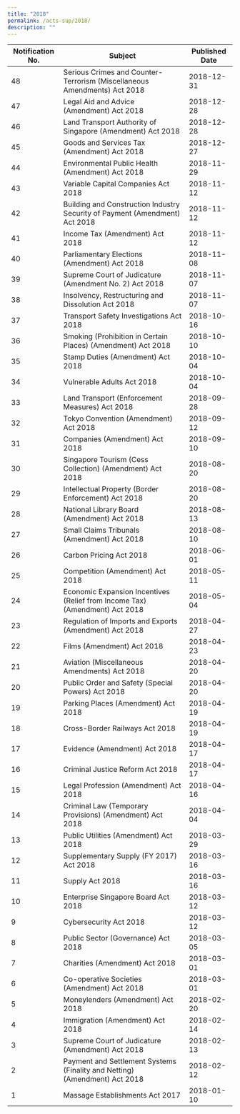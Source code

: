 ```yaml
---
title: "2018"
permalink: /acts-sup/2018/
description: ""
---
```

|Notification No.|Subject|Published Date|
|---|---|---|
|48|Serious Crimes and Counter-Terrorism (Miscellaneous Amendments) Act 2018|2018-12-31|
|47|Legal Aid and Advice (Amendment) Act 2018|2018-12-28|
|46|Land Transport Authority of Singapore (Amendment) Act 2018|2018-12-28|
|45|Goods and Services Tax (Amendment) Act 2018|2018-12-27|
|44|Environmental Public Health (Amendment) Act 2018|2018-11-29|
|43|Variable Capital Companies Act 2018|2018-11-12|
|42|Building and Construction Industry Security of Payment (Amendment) Act 2018|2018-11-12|
|41|Income Tax (Amendment) Act 2018|2018-11-12|
|40|Parliamentary Elections (Amendment) Act 2018|2018-11-08|
|39|Supreme Court of Judicature (Amendment No. 2) Act 2018|2018-11-07|
|38|Insolvency, Restructuring and Dissolution Act 2018|2018-11-07|
|37|Transport Safety Investigations Act 2018|2018-10-16|
|36|Smoking (Prohibition in Certain Places) (Amendment) Act 2018|2018-10-10|
|35|Stamp Duties (Amendment) Act 2018|2018-10-04|
|34|Vulnerable Adults Act 2018|2018-10-04|
|33|Land Transport (Enforcement Measures) Act 2018|2018-09-28|
|32|Tokyo Convention (Amendment) Act 2018|2018-09-12|
|31|Companies (Amendment) Act 2018|2018-09-10|
|30|Singapore Tourism (Cess Collection) (Amendment) Act 2018|2018-08-20|
|29|Intellectual Property (Border Enforcement) Act 2018|2018-08-20|
|28|National Library Board (Amendment) Act 2018|2018-08-13|
|27|Small Claims Tribunals (Amendment) Act 2018|2018-08-10|
|26|Carbon Pricing Act 2018|2018-06-01|
|25|Competition (Amendment) Act 2018|2018-05-11|
|24|Economic Expansion Incentives (Relief from Income Tax) (Amendment) Act 2018|2018-05-04|
|23|Regulation of Imports and Exports (Amendment) Act 2018|2018-04-27|
|22|Films (Amendment) Act 2018|2018-04-23|
|21|Aviation (Miscellaneous Amendments) Act 2018|2018-04-20|
|20|Public Order and Safety (Special Powers) Act 2018|2018-04-20|
|19|Parking Places (Amendment) Act 2018|2018-04-19|
|18|Cross-Border Railways Act 2018|2018-04-19|
|17|Evidence (Amendment) Act 2018|2018-04-17|
|16|Criminal Justice Reform Act 2018|2018-04-17|
|15|Legal Profession (Amendment) Act 2018|2018-04-16|
|14|Criminal Law (Temporary Provisions) (Amendment) Act 2018|2018-04-04|
|13|Public Utilities (Amendment) Act 2018|2018-03-29|
|12|Supplementary Supply (FY 2017) Act 2018|2018-03-16|
|11|Supply Act 2018|2018-03-16|
|10|Enterprise Singapore Board Act 2018|2018-03-12|
|9|Cybersecurity Act 2018|2018-03-12|
|8|Public Sector (Governance) Act 2018|2018-03-05|
|7|Charities (Amendment) Act 2018|2018-03-01|
|6|Co-operative Societies (Amendment) Act 2018|2018-03-01|
|5|Moneylenders (Amendment) Act 2018|2018-02-20|
|4|Immigration (Amendment) Act 2018|2018-02-14|
|3|Supreme Court of Judicature (Amendment) Act 2018|2018-02-13|
|2|Payment and Settlement Systems (Finality and Netting) (Amendment) Act 2018|2018-02-12|
|1|Massage Establishments Act 2017|2018-01-10|